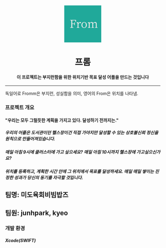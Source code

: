 <p align="center">
  <img src="https://github.com/feldblume5263/Program42/blob/master/srcs/icon.png" width="120" alt="icon" />
<h1 align=center>프롬</h1>
<h4 align=center>이 프로젝트는 부지런함을 위한 위치기반 목표 달성 어플을 만드는 것입니다</h4>
   
---

독일어로 Fromm은 부지런, 성실함을 의미, 영어의 From은 위치를 나타냄.    
 
   
### 프로젝트 개요   
#### "우리는 모두 그럴듯한 계획을 가지고 있다. 달성하기 전까지는."   
##### 우리의 어플은 도서관이던 헬스장이건 직접 가야지만 달성할 수 있는 상호불신뢰 정신을 원칙으로 만들어져있습니다.   
##### 매일 아침 9시에 클러스터에 가고 싶으세요? 매일 아침 10시까지 헬스장에 가고싶으신가요?
##### 위치를 등록하고, 계획한 시간 안에 그 위치에서 목표를 달성하세요. 매일 매일 쌓이는 진정한 성과가 당신의 동기를 자극할 것입니다.
   
## 팀명: 미도육회비빔밥즈     
## 팀원: junhpark, kyeo  

### 개발 환경
##### Xcode(SWIFT)   
   
   
